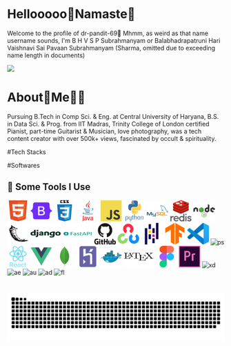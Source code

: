 

# Hellooooo👋Namaste🙏
Welcome to the profile of dr-pandit-69🤪
Mhmm, as weird as that name username sounds, I'm B H V S P Subrahmanyam or Balabhadrapatruni Hari Vaishnavi Sai Pavaan Subrahmanyam (Sharma, omitted due to exceeding name length in documents)

![](https://github.com/dr-pandit-69/dr-pandit-69/blob/main/dhamaal.gif)

# About🔎Me🙋‍♂️

Pursuing B.Tech in Comp Sci. & Eng. at Central University of Haryana, B.S. in Data Sci. & Prog. from IIT Madras, Trinity College of London certified Pianist, part-time Guitarist & Musician, love photography, was a tech content creator with over 500k+ views, fascinated by occult & spirituality.

#Tech Stacks


#Softwares


<h2>🚀 Some Tools I Use</h2>
<p align="left">

<img src="https://github.com/devicons/devicon/blob/master/icons/html5/html5-original.svg" alt="html" width="50" height="50" />  
<img src="https://raw.githubusercontent.com/devicons/devicon/master/icons/bootstrap/bootstrap-plain.svg" alt="bootstrap" width="50" height="50" />
<img src="https://raw.githubusercontent.com/devicons/devicon/master/icons/css3/css3-original-wordmark.svg" alt="css3" width="50" height="50" />
<img src="https://raw.githubusercontent.com/devicons/devicon/master/icons/java/java-original-wordmark.svg" alt="java" width="50" height="50" />
<img src="https://raw.githubusercontent.com/devicons/devicon/master/icons/javascript/javascript-original.svg" alt="javascript" width="50" height="50" />
<img src="https://raw.githubusercontent.com/devicons/devicon/master/icons/python/python-original-wordmark.svg" alt="python" width="50" height="50" />
<img src="https://raw.githubusercontent.com/devicons/devicon/master/icons/mysql/mysql-original-wordmark.svg" alt="mysql" width="50" height="50" />
<img src="https://raw.githubusercontent.com/devicons/devicon/master/icons/redis/redis-original-wordmark.svg" alt="redis" width="50" height="50" />
<img src="https://raw.githubusercontent.com/devicons/devicon/master/icons/nodejs/nodejs-original-wordmark.svg" alt="nodejs" width="50" height="50" />
<img src="https://github.com/devicons/devicon/blob/master/icons/flask/flask-original.svg" alt="flask" width="50" height="50" />
<img src="https://github.com/devicons/devicon/blob/master/icons/django/django-plain-wordmark.svg" alt="django" width="70" height="50"/>
<img src="https://github.com/devicons/devicon/blob/master/icons/fastapi/fastapi-original-wordmark.svg" alt="fast" width="70" height="50"/>

<img src="https://github.com/devicons/devicon/blob/master/icons/github/github-original-wordmark.svg" alt="github" width="50" height="50"/>

<img src="https://github.com/devicons/devicon/blob/master/icons/opencv/opencv-original.svg" alt="ocv" width="50" height="50"/>
<img src="https://github.com/devicons/devicon/blob/master/icons/pandas/pandas-original.svg" alt="pds" width="50" height="50"/>


<img src="https://github.com/devicons/devicon/blob/master/icons/tensorflow/tensorflow-original.svg" alt="tf" width="50" height="50"/>
<img src="https://github.com/devicons/devicon/blob/master/icons/vscode/vscode-original.svg" alt="vsc" width="50" height="50"/>
<img src="https://upload.wikimedia.org/wikipedia/commons/a/af/Adobe_Photoshop_CC_icon.svg" alt="ps" width="50" height="50"/>

<img src="https://raw.githubusercontent.com/devicons/devicon/master/icons/react/react-original-wordmark.svg" alt="react" width="50" height="50" />
<img src="https://raw.githubusercontent.com/devicons/devicon/master/icons/vuejs/vuejs-original.svg" alt="vue" width="50" height="50" />
<img src="https://raw.githubusercontent.com/devicons/devicon/master/icons/mongodb/mongodb-original.svg" alt="mongodb" width="50" height="50" />

<img src="https://raw.githubusercontent.com/devicons/devicon/master/icons/heroku/heroku-plain.svg" alt="heroku" width="50" height="50" />
<img src="https://raw.githubusercontent.com/devicons/devicon/master/icons/docker/docker-original.svg" alt="Docker" width="50" height="50" />

  <img src="https://github.com/devicons/devicon/blob/master/icons/latex/latex-original.svg" alt="latex" width="70" height="50"/>
 
<img src="https://github.com/devicons/devicon/blob/master/icons/figma/figma-original.svg" alt="figma" width="50" height="50"/>
<img src="https://github.com/devicons/devicon/blob/master/icons/premierepro/premierepro-original.svg" alt="prp" width="50" height="50"/>
<img src="https://upload.wikimedia.org/wikipedia/commons/c/c2/Adobe_XD_CC_icon.svg" alt="xd" width="50" height="50"/>
<img src="https://upload.wikimedia.org/wikipedia/commons/c/cb/Adobe_After_Effects_CC_icon.svg" alt="ae" width="50" height="50"/>
<img src="https://upload.wikimedia.org/wikipedia/commons/0/0e/Adobe_Audition_CC_icon_%282020%29.svg" alt="au" width="50" height="50" />
<img src="https://upload.wikimedia.org/wikipedia/commons/f/f6/Audacity_Logo.svg" alt="ad" width="50" height="50" />
<img src="https://www.pngegg.com/en/png-svlro" alt="fl" width="50" height="50"/>
</p>






###

<br clear="both">

<img src="https://raw.githubusercontent.com/dr-pandit-69/dr-pandit-69/output/snake.svg" alt="Snake animation" />

###










<!--
**dr-pandit-69/dr-pandit-69** is a ✨ _special_ ✨ repository because its `README.md` (this file) appears on your GitHub profile.

Here are some ideas to get you started:
https://tenor.com/view/astrology-spin-symbol-gif-12236884
https://tenor.com/view/qtum-qtum-qtum-qtum-year-qtum-gear-gif-24999504
https://tenor.com/view/zodiac-sign-gif-27430270
https://tenor.com/view/mercury-must-be-in-retrograde-mercury-in-retrograde-astrology-stars-horoscope-gif-14083659
https://tenor.com/view/mandala-colorful-patterns-gif-11284143
https://tenor.com/view/mandala-gif-20975231
https://tenor.com/view/mandala-zen-gif-5731301
![](https://github.com/dr-pandit-69/dr-pandit-69/blob/main/vibrant-sun.gif)
- 🔭 I’m currently working on ...
- 🌱 I’m currently learning ...
- 👯 I’m looking to collaborate on ...
- 🤔 I’m looking for help with ...
- 💬 Ask me about ...
- 📫 How to reach me: ...
- 😄 Pronouns: ...
- ⚡ Fun fact: ...
-->
